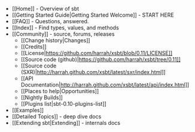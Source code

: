 * [[Home]] - Overview of sbt
* [[Getting Started Guide|Getting Started Welcome]] - START HERE
* [[FAQ]] - Questions, answered.
* [[Index]] - Find types, values, and methods
* [[Community]] - source, forums, releases
    * [[Change history|Changes]]
    * [[Credits]]
    * [[License|https://github.com/harrah/xsbt/blob/0.11/LICENSE]]
    * [[Source code (github)|https://github.com/harrah/xsbt/tree/0.11]]
    * [[Source code (SXR)|http://harrah.github.com/xsbt/latest/sxr/index.html]]
    * [[API Documentation|http://harrah.github.com/xsbt/latest/api/index.html]]
    * [[Places to help|Opportunities]]
    * [[Nightly Builds]]
    * [[Plugins list|sbt-0.10-plugins-list]]
* [[Examples]]
* [[Detailed Topics]] - deep dive docs
* [[Extending sbt|Extending]] - internals docs
